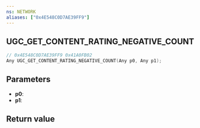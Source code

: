 ```yaml
---
ns: NETWORK
aliases: ["0x4E548C0D7AE39FF9"]
---
```

## UGC_GET_CONTENT_RATING_NEGATIVE_COUNT

```c
// 0x4E548C0D7AE39FF9 0x41A0FB02
Any UGC_GET_CONTENT_RATING_NEGATIVE_COUNT(Any p0, Any p1);
```

## Parameters
* **p0**: 
* **p1**: 

## Return value
